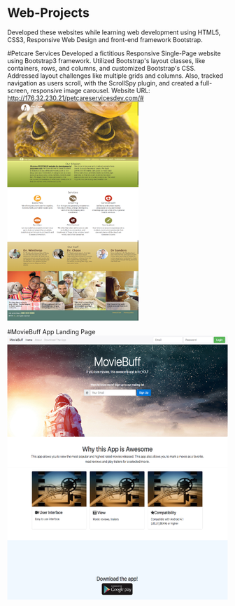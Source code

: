 # Web-Projects
Developed these websites while learning web development using HTML5, CSS3, Responsive Web Design and front-end framework Bootstrap.

#Petcare Services
Developed a fictitious Responsive Single-Page website using Bootstrap3 framework. Utilized Bootstrap's layout classes, like containers, rows, and columns, and customized Bootstrap's CSS. Addressed layout challenges like multiple grids and columns. Also, tracked navigation as users scroll, with the ScrollSpy plugin, and created a full-screen, responsive image carousel. Website URL: http://176.32.230.21/petcareservicesdev.com/#
<img width=300 height=500 src="https://github.com/apatil88/Web-Projects/blob/master/PetcareServices/development/images/Screenshot.png">

#MovieBuff App Landing Page
<img height=300 src="https://github.com/apatil88/Web-Projects/blob/master/Bootstrap-Project-AppLandingPage/images/App-Landing-Page-Screenshot1.png">
<img height=300 src="https://github.com/apatil88/Web-Projects/blob/master/Bootstrap-Project-AppLandingPage/images/App-Landing-Page-Screenshot2.png">

